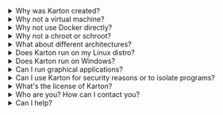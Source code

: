 <details>
<summary>Why was Karton created?</summary>
<p>At work I use Linux, while my personal computer is a Mac. I want to be able to work from home without having to always take my work laptop back home.</p>

<p>I also didn't want to put up with the limitations of using a virtual machine.<br>
Using Docker was clearly the best solution, but, being designed for something else, didn't provide the usability I wanted.<br>
See the next two questions for details.</p>

<p>Moreover, with Karton, I can also easily compile and run ARM executables on x86-64 without even noticing they are not native.</p>

</details>

<details>
<summary>Why not a virtual machine?</summary>
<p>Because I want the most transparent user experience possible. I don't want to notice I'm using a different operating system and I want to use the native tools of the platform I'm using.</p>

</details>

<details>
<summary>Why not use Docker directly?</summary>
<p>Docker was created to do something different. According to Docker's web site:</p>

<blockquote>
Docker containers wrap up a piece of software in a complete filesystem that contains everything it needs to run: code, runtime, system tools, system libraries – anything you can install on a server. This guarantees that it will always run the same, regardless of the environment it is running in.
</blockquote>

<p>I wanted something which is more similar to using a virtual machine, but more transparent to the user.<br>
Karton takes care of lots of small details to make this possible and gives the user what I think is the best experience possible.</p>

</details>

<details>
<summary>Why not a chroot or schroot?</summary>

<p><ul>
<li>Chroots don't work on macOS.</li>
<li>Chroots offer only file system-level isolation while containers offer complete logical isolation from a container to the host and all other containers.</li>
<li>Docker containers are easier to deal with.</li>
<li>Docker containers have their own IP address, hostname, etc.</li>
</ul></p>

</details>

<details>
<summary>What about different architectures?</summary>
<p>Karton supports x86-64 plus ARM (ARMv7 and ARMv8 aarch64) with the help of Docker and QEMU. This can be set through the <code>props.architecture</code> property in a definition file.</p>

<p>Note that not all distros are supported. See the next two questions for details.</p>

</details>

<details>
<summary>Does Karton run on my Linux distro?</summary>
<p>Probably yes, as long as Docker supports it and you are using a recent version of Docker.<br>
At the moment, Karton is tested automatically on Ubuntu, Debian, Fedora and CentOS.</p>

</details>

<details>
<summary>Does Karton run on Windows?</summary>
<p>Not at the moment. I don't use Windows and I cannot port Karton to it. I'm happy to accept contributions to make Karton work on Windows if anybody is interested.</p>

</details>

<details>
<summary>Can I run graphical applications?</summary>
<p>Not at the moment, but I'm planning to support X in the future. I don't think it's possible to support Wayland.</p>

</details>

<details>
<summary>Can I use Karton for security reasons or to isolate programs?</summary>
<p>You shouldn't.</p>

<p><ul>
<li>Docker doesn't offer as much security as using virtual machines.</li>
<li>Karton was not created with this use case in mind so it's possible it contains bugs that could affect the security aspect of things.</li>
<li>Karton uses Docker in privileged mode, which gives containers access to “unsafe” features (this is required, for instance, to allow debuggers to work inside Karton).</li>
</ul></p>

</details>

<details>
<summary>What's the license of Karton?</summary>
<p><a href="https://raw.githubusercontent.com/karton/karton/master/COPYING.LGPL2" target="_blank">LGPL version 2.1 or later</a>.</p>

<p>In short, this means that you can use Karton freely and modify it, but, if you do any modification, you need to redistribute those under the same license.</p>

<p>If you find this license a limitation for any reason, feel free to contact me. I may be happy to relicense under an MIT-style license if there's a valid use case for it.</p>

</details>

<details>
<summary>Who are you? How can I contact you?</summary>
<p>See the footer at the end of this page for my details.</p>

</details>

<details>
<summary>Can I help?</summary>
<p>Yes please!</p>
<p>Read the <a href="contribute.html">contribute page</a> for details.</p>

</details>
